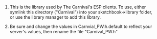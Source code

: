 1) This is the library used by The Carnival's ESP clients.  To use, either 
symlink this directory ("Carnival") into your sketchbook->library folder, or
use the library manager to add this library.

2) Be sure and change the values in Carnvial_PW.h.default to reflect your 
server's values, then rename the file "Carnival_PW.h"


